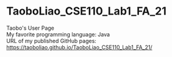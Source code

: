# TaoboLiao_CSE110_Lab1_FA_21
Taobo's User Page  
My favorite programming language: Java  
URL of my published GitHub pages: https://taoboliao.github.io/TaoboLiao_CSE110_Lab1_FA_21/
